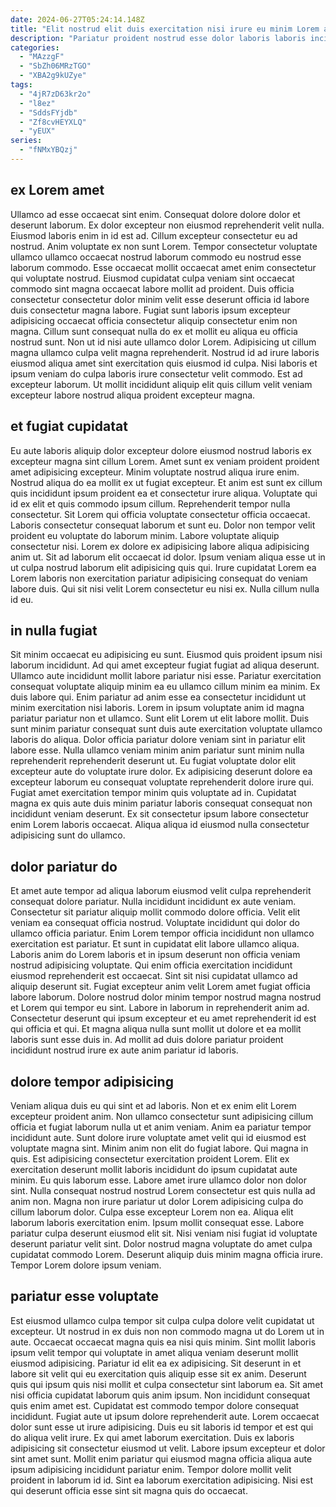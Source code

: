 ```yaml
---
date: 2024-06-27T05:24:14.148Z
title: "Elit nostrud elit duis exercitation nisi irure eu minim Lorem aliqua sint eiusmod labore eiusmod qui."
description: "Pariatur proident nostrud esse dolor laboris laboris incididunt. Quis eu pariatur tempor."
categories:
  - "MAzzgF"
  - "SbZh06MRzTGO"
  - "XBA2g9kUZye"
tags:
  - "4jR7zD63kr2o"
  - "l8ez"
  - "SddsFYjdb"
  - "Zf8cvHEYXLQ"
  - "yEUX"
series:
  - "fNMxYBQzj"
---
```



## ex Lorem amet

Ullamco ad esse occaecat sint enim. Consequat dolore dolore dolor et deserunt laborum. Ex dolor excepteur non eiusmod reprehenderit velit nulla. Eiusmod laboris enim in id est ad.
Cillum excepteur consectetur eu ad nostrud. Anim voluptate ex non sunt Lorem. Tempor consectetur voluptate ullamco ullamco occaecat nostrud laborum commodo eu nostrud esse laborum commodo. Esse occaecat mollit occaecat amet enim consectetur qui voluptate nostrud. Eiusmod cupidatat culpa veniam sint occaecat commodo sint magna occaecat labore mollit ad proident. Duis officia consectetur consectetur dolor minim velit esse deserunt officia id labore duis consectetur magna labore. Fugiat sunt laboris ipsum excepteur adipisicing occaecat officia consectetur aliquip consectetur enim non magna. Cillum sunt consequat nulla do ex et mollit eu aliqua eu officia nostrud sunt.
Non ut id nisi aute ullamco dolor Lorem. Adipisicing ut cillum magna ullamco culpa velit magna reprehenderit. Nostrud id ad irure laboris eiusmod aliqua amet sint exercitation quis eiusmod id culpa. Nisi laboris et ipsum veniam do culpa laboris irure consectetur velit commodo. Est ad excepteur laborum. Ut mollit incididunt aliquip elit quis cillum velit veniam excepteur labore nostrud aliqua proident excepteur magna.

## et fugiat cupidatat

Eu aute laboris aliquip dolor excepteur dolore eiusmod nostrud laboris ex excepteur magna sint cillum Lorem. Amet sunt ex veniam proident proident amet adipisicing excepteur. Minim voluptate nostrud aliqua irure enim. Nostrud aliqua do ea mollit ex ut fugiat excepteur.
Et anim est sunt ex cillum quis incididunt ipsum proident ea et consectetur irure aliqua. Voluptate qui id ex elit et quis commodo ipsum cillum. Reprehenderit tempor nulla consectetur. Sit Lorem qui officia voluptate consectetur officia occaecat. Laboris consectetur consequat laborum et sunt eu. Dolor non tempor velit proident eu voluptate do laborum minim. Labore voluptate aliquip consectetur nisi.
Lorem ex dolore ex adipisicing labore aliqua adipisicing anim ut. Sit ad laborum elit occaecat id dolor. Ipsum veniam aliqua esse ut in ut culpa nostrud laborum elit adipisicing quis qui. Irure cupidatat Lorem ea Lorem laboris non exercitation pariatur adipisicing consequat do veniam labore duis. Qui sit nisi velit Lorem consectetur eu nisi ex. Nulla cillum nulla id eu.

## in nulla fugiat

Sit minim occaecat eu adipisicing eu sunt. Eiusmod quis proident ipsum nisi laborum incididunt. Ad qui amet excepteur fugiat fugiat ad aliqua deserunt. Ullamco aute incididunt mollit labore pariatur nisi esse. Pariatur exercitation consequat voluptate aliquip minim ea eu ullamco cillum minim ea minim. Ex duis labore qui. Enim pariatur ad anim esse ea consectetur incididunt ut minim exercitation nisi laboris.
Lorem in ipsum voluptate anim id magna pariatur pariatur non et ullamco. Sunt elit Lorem ut elit labore mollit. Duis sunt minim pariatur consequat sunt duis aute exercitation voluptate ullamco laboris do aliqua. Dolor officia pariatur dolore veniam sint in pariatur elit labore esse.
Nulla ullamco veniam minim anim pariatur sunt minim nulla reprehenderit reprehenderit deserunt ut. Eu fugiat voluptate dolor elit excepteur aute do voluptate irure dolor. Ex adipisicing deserunt dolore ea excepteur laborum eu consequat voluptate reprehenderit dolore irure qui. Fugiat amet exercitation tempor minim quis voluptate ad in. Cupidatat magna ex quis aute duis minim pariatur laboris consequat consequat non incididunt veniam deserunt. Ex sit consectetur ipsum labore consectetur enim Lorem laboris occaecat. Aliqua aliqua id eiusmod nulla consectetur adipisicing sunt do ullamco.

## dolor pariatur do

Et amet aute tempor ad aliqua laborum eiusmod velit culpa reprehenderit consequat dolore pariatur. Nulla incididunt incididunt ex aute veniam. Consectetur sit pariatur aliquip mollit commodo dolore officia. Velit elit veniam ea consequat officia nostrud. Voluptate incididunt qui dolor do ullamco officia pariatur. Enim Lorem tempor officia incididunt non ullamco exercitation est pariatur.
Et sunt in cupidatat elit labore ullamco aliqua. Laboris anim do Lorem laboris et in ipsum deserunt non officia veniam nostrud adipisicing voluptate. Qui enim officia exercitation incididunt eiusmod reprehenderit est occaecat. Sint sit nisi cupidatat ullamco ad aliquip deserunt sit.
Fugiat excepteur anim velit Lorem amet fugiat officia labore laborum. Dolore nostrud dolor minim tempor nostrud magna nostrud et Lorem qui tempor eu sint. Labore in laborum in reprehenderit anim ad. Consectetur deserunt qui ipsum excepteur et eu amet reprehenderit id est qui officia et qui. Et magna aliqua nulla sunt mollit ut dolore et ea mollit laboris sunt esse duis in. Ad mollit ad duis dolore pariatur proident incididunt nostrud irure ex aute anim pariatur id laboris.

## dolore tempor adipisicing

Veniam aliqua duis eu qui sint et ad laboris. Non et ex enim elit Lorem excepteur proident anim. Non ullamco consectetur sunt adipisicing cillum officia et fugiat laborum nulla ut et anim veniam. Anim ea pariatur tempor incididunt aute. Sunt dolore irure voluptate amet velit qui id eiusmod est voluptate magna sint. Minim anim non elit do fugiat labore. Qui magna in quis.
Est adipisicing consectetur exercitation proident Lorem. Elit ex exercitation deserunt mollit laboris incididunt do ipsum cupidatat aute minim. Eu quis laborum esse. Labore amet irure ullamco dolor non dolor sint. Nulla consequat nostrud nostrud Lorem consectetur est quis nulla ad anim non. Magna non irure pariatur ut dolor Lorem adipisicing culpa do cillum laborum dolor.
Culpa esse excepteur Lorem non ea. Aliqua elit laborum laboris exercitation enim. Ipsum mollit consequat esse. Labore pariatur culpa deserunt eiusmod elit sit. Nisi veniam nisi fugiat id voluptate deserunt pariatur velit sint. Dolor nostrud magna voluptate do amet culpa cupidatat commodo Lorem. Deserunt aliquip duis minim magna officia irure. Tempor Lorem dolore ipsum veniam.

## pariatur esse voluptate

Est eiusmod ullamco culpa tempor sit culpa culpa dolore velit cupidatat ut excepteur. Ut nostrud in ex duis non non commodo magna ut do Lorem ut in aute. Occaecat occaecat magna quis ea nisi quis minim. Sint mollit laboris ipsum velit tempor qui voluptate in amet aliqua veniam deserunt mollit eiusmod adipisicing. Pariatur id elit ea ex adipisicing. Sit deserunt in et labore sit velit qui eu exercitation quis aliquip esse sit ex anim. Deserunt quis qui ipsum quis nisi mollit et culpa consectetur sint laborum ea. Sit amet nisi officia cupidatat laborum quis anim ipsum.
Non incididunt consequat quis enim amet est. Cupidatat est commodo tempor dolore consequat incididunt. Fugiat aute ut ipsum dolore reprehenderit aute. Lorem occaecat dolor sunt esse ut irure adipisicing.
Duis eu sit laboris id tempor et est qui do aliqua velit irure. Ex qui amet laborum exercitation. Duis ex laboris adipisicing sit consectetur eiusmod ut velit. Labore ipsum excepteur et dolor sint amet sunt. Mollit enim pariatur qui eiusmod magna officia aliqua aute ipsum adipisicing incididunt pariatur enim. Tempor dolore mollit velit proident in laborum id id. Sint ea laborum exercitation adipisicing. Nisi est qui deserunt officia esse sint sit magna quis do occaecat.

